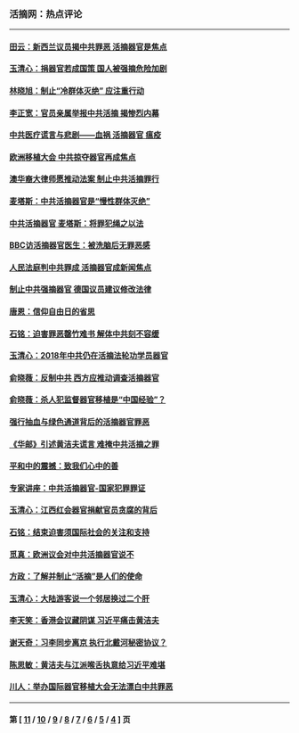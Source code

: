 ### 活摘网：热点评论
---
#### [田云：新西兰议员揭中共罪恶 活摘器官是焦点](../../pages/nf5879/n13070629.md?08270430) 
#### [玉清心：捐器官若成国策 国人被强摘危险加剧](../../pages/nf5879/n12802713.md?08270430) 
#### [林晓旭：制止“冷群体灭绝” 应注重行动](../../pages/nf5879/n12779736.md?08270430) 
#### [李正宽：官员亲属举报中共活摘 揭惨烈内幕](../../pages/nf5879/n12684490.md?08270430) 
#### [中共医疗谎言与悲剧——血祸 活摘器官 瘟疫](../../pages/nf5879/n12372103.md?08270430) 
#### [欧洲移植大会 中共掠夺器官再成焦点](../../pages/nf5879/n11538883.md?08270430) 
#### [澳华裔大律师愿推动法案 制止中共活摘罪行](../../pages/nf5879/n11377039.md?08270430) 
#### [麦塔斯：中共活摘器官是“慢性群体灭绝”](../../pages/nf5879/n11350529.md?08270430) 
#### [中共活摘器官 麦塔斯：将罪犯绳之以法](../../pages/nf5879/n11347973.md?08270430) 
#### [BBC访活摘器官医生：被洗脑后无罪恶感](../../pages/nf5879/n11335935.md?08270430) 
#### [人民法庭判中共罪成 活摘器官成新闻焦点](../../pages/nf5879/n11331578.md?08270430) 
#### [制止中共强摘器官 德国议员建议修改法律](../../pages/nf5879/n11249451.md?08270430) 
#### [唐恩：信仰自由日的省思](../../pages/nf5879/n11003525.md?08270430) 
#### [石铭：迫害罪恶罄竹难书  解体中共刻不容缓](../../pages/nf5879/n10942855.md?08270430) 
#### [玉清心：2018年中共仍在活摘法轮功学员器官](../../pages/nf5879/n10914646.md?08270430) 
#### [俞晓薇：反制中共 西方应推动调查活摘器官](../../pages/nf5879/n10794671.md?08270430) 
#### [俞晓薇：杀人犯监督器官移植是“中国经验”？](../../pages/nf5879/n10466427.md?08270430) 
#### [强行抽血与绿色通道背后的活摘器官罪恶](../../pages/nf5879/n10004708.md?08270430) 
#### [《华邮》引述黄洁夫谎言 难掩中共活摘之罪](../../pages/nf5879/n9642309.md?08270430) 
#### [平和中的震撼：致我们心中的善](../../pages/nf5879/n9021123.md?08270430) 
#### [专家讲座：中共活摘器官-国家犯罪罪证](../../pages/nf5879/n8828153.md?08270430) 
#### [玉清心：江西红会器官捐献官员贪腐的背后](../../pages/nf5879/n8522122.md?08270430) 
#### [石铭：结束迫害须国际社会的关注和支持](../../pages/nf5879/n8443497.md?08270430) 
#### [觅真：欧洲议会对中共活摘器官说不](../../pages/nf5879/n8337486.md?08270430) 
#### [方政：了解并制止“活摘”是人们的使命](../../pages/nf5879/n8329214.md?08270430) 
#### [玉清心：大陆游客说一个邻居换过二个肝](../../pages/nf5879/n8291404.md?08270430) 
#### [李天笑：香港会议藏阴谋 习近平痛击黄洁夫](../../pages/nf5879/n8241459.md?08270430) 
#### [谢天奇：习李同步离京 执行北戴河秘密协议？](../../pages/nf5879/n8230418.md?08270430) 
#### [陈思敏：黄洁夫与江派喉舌执意给习近平难堪](../../pages/nf5879/n8222166.md?08270430) 
#### [川人：举办国际器官移植大会无法漂白中共罪恶](../../pages/nf5879/n8221121.md?08270430) 

---
#### 第 [ [11](./11.md?08270430) / [10](./10.md?08270430) / [9](./9.md?08270430) / [8](./8.md?08270430) / [7](./7.md?08270430) / [6](./6.md?08270430) / [5](./5.md?08270430) / [4](./4.md?08270430) ] 页
